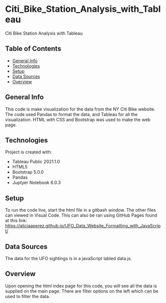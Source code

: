 # Citi_Bike_Station_Analysis_with_Tableau
Citi Bike Station Analysis with Tableau

## Table of Contents 
* [General Info](#General-info)  
* [Technologies](#technologies)  
* [Setup](#setup)  
* [Data Sources](#data-sources)
* [Overview](#overview)  

## General Info
This code is make visualization for the data from the NY Citi Bike website. The code used Pandas to format the data, and Tableau for all the visualization.  HTML with CSS and Bootstrap was used to make the web page. 

## Technologies
Project is created with:  
* Tableau Public 2021.1.0
* HTML5
* Bootstrap 5.0.0
* Pandas 
* Juptyer Notebook 6.0.3

## Setup
To run the code live, start the html file in a gitbash window. The other files can viewed in Visual Code. This can also be ran using GitHub Pages found at this link: https://aliciaaperez.github.io/UFO_Data_Website_Formatting_with_JavaScript/

## Data Sources 
The data for the UFO sightings is in a javaScript labled data.js.

## Overview
Upon opening the html index page for this code, you will see all the data is supplied on the main page. There are filter options on the left which can be used to filter the data.